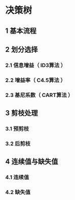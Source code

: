 # 决策树
## 1 基本流程
## 2 划分选择
### 2.1 信息增益（ ID3算法 ）
### 2.2 增益率（ C4.5算法 ）
### 2.3 基尼系数（ CART算法 ）
## 3 剪枝处理
### 3.1 预剪枝
### 3.2 后剪枝
## 4 连续值与缺失值
### 4.1 连续值
### 4.2 缺失值